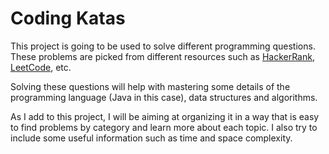 # Coding Katas

This project is going to be used to solve different programming questions. These problems are picked from different
resources such as [HackerRank](http://hackerrank.com), [LeetCode](http://leetcode.com), etc.

Solving these questions will help with mastering some details of the programming language (Java in this case), data
structures and algorithms.

As I add to this project, I will be aiming at organizing it in a way that is easy to find problems by category and learn more
about each topic. I also try to include some useful information such as time and space complexity.